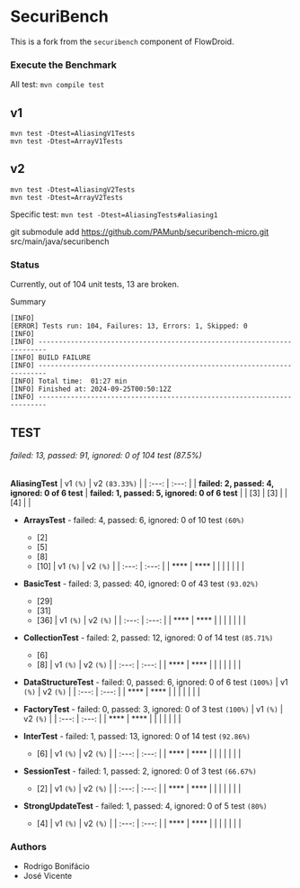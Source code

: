 # SecuriBench

This is a fork from the `securibench` component of FlowDroid.

### Execute the Benchmark

All test: `mvn compile test`

## v1
```
mvn test -Dtest=AliasingV1Tests
mvn test -Dtest=ArrayV1Tests
```

## v2
```
mvn test -Dtest=AliasingV2Tests
mvn test -Dtest=ArrayV2Tests
```

Specific test: `mvn test -Dtest=AliasingTests#aliasing1`


git submodule add https://github.com/PAMunb/securibench-micro.git src/main/java/securibench

### Status

Currently, out of 104 unit tests, 13 are broken.


Summary

```
[INFO] 
[ERROR] Tests run: 104, Failures: 13, Errors: 1, Skipped: 0
[INFO] 
[INFO] ------------------------------------------------------------------------
[INFO] BUILD FAILURE
[INFO] ------------------------------------------------------------------------
[INFO] Total time:  01:27 min
[INFO] Finished at: 2024-09-25T00:50:12Z
[INFO] ------------------------------------------------------------------------
```

## TEST

###### failed: 13, passed: 91, ignored: 0 of 104 test (87.5%)

**AliasingTest**
| v1 `(%)`                                        | v2 `(83.33%)`                                  |
| :---:                                           | :---:                                          |
| **failed: 2, passed: 4, ignored: 0 of 6 test**  | **failed: 1, passed: 5, ignored: 0 of 6 test** |
|  [3]                                            |  [3]                                           |
|  [4]                                            |                                                |


- **ArraysTest** - failed: 4, passed: 6, ignored: 0 of 10 test `(60%)`
  - [2]
  - [5]
  - [8]
  - [10]
| v1 `(%)`                                        | v2 `(%)`                                  |
| :---:                                           | :---:                                     |
| ****  | **** |
|                                                 |                                           |
|                                                 |                                           |   

- **BasicTest** - failed: 3, passed: 40, ignored: 0 of 43 test `(93.02%)`
  - [29]
  - [31]
  - [36]
| v1 `(%)`                                        | v2 `(%)`                                  |
| :---:                                           | :---:                                     |
| ****  | **** |
|                                                 |                                           |
|                                                 |                                           |   

- **CollectionTest** - failed: 2, passed: 12, ignored: 0 of 14 test `(85.71%)`
  - [6]
  - [8]
| v1 `(%)`                                        | v2 `(%)`                                  |
| :---:                                           | :---:                                     |
| ****  | **** |
|                                                 |                                           |
|                                                 |                                           |   

- **DataStructureTest** - failed: 0, passed: 6, ignored: 0 of 6 test `(100%)`
| v1 `(%)`                                        | v2 `(%)`                                  |
| :---:                                           | :---:                                     |
| ****  | **** |
|                                                 |                                           |
|                                                 |                                           |   

- **FactoryTest** - failed: 0, passed: 3, ignored: 0 of 3 test `(100%)`
| v1 `(%)`                                        | v2 `(%)`                                  |
| :---:                                           | :---:                                     |
| ****  | **** |
|                                                 |                                           |
|                                                 |                                           |   

- **InterTest** - failed: 1, passed: 13, ignored: 0 of 14 test `(92.86%)`
  - [6]
| v1 `(%)`                                        | v2 `(%)`                                  |
| :---:                                           | :---:                                     |
| ****  | **** |
|                                                 |                                           |
|                                                 |                                           |   

- **SessionTest** - failed: 1, passed: 2, ignored: 0 of 3 test `(66.67%)`
  - [2]
| v1 `(%)`                                        | v2 `(%)`                                  |
| :---:                                           | :---:                                     |
| ****  | **** |
|                                                 |                                           |
|                                                 |                                           |   

- **StrongUpdateTest** - failed: 1, passed: 4, ignored: 0 of 5 test `(80%)`
  - [4]
| v1 `(%)`                                        | v2 `(%)`                                  |
| :---:                                           | :---:                                     |
| ****  | **** |
|                                                 |                                           |
|                                                 |                                           |   

### Authors

   * Rodrigo Bonifácio
   * José Vicente